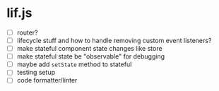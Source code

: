 # lif.js

- [ ] router?
- [ ] lifecycle stuff and how to handle removing custom event listeners?
- [ ] make stateful component state changes like store
- [ ] make stateful state be "observable" for debugging
- [ ] maybe add `setState` method to stateful
- [ ] testing setup
- [ ] code formatter/linter
